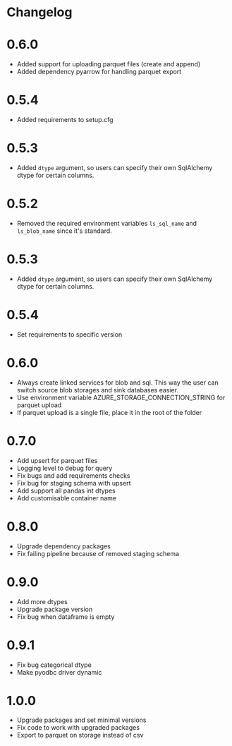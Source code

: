 Changelog
===

# 0.6.0
- Added support for uploading parquet files (create and append)
- Added dependency pyarrow for handling parquet export

# 0.5.4
- Added requirements to setup.cfg

# 0.5.3

- Added `dtype` argument, so users can specify their own SqlAlchemy dtype for certain columns.

# 0.5.2

- Removed the required environment variables `ls_sql_name` and `ls_blob_name` since it's standard.

# 0.5.3

- Added `dtype` argument, so users can specify their own SqlAlchemy dtype for certain columns.

# 0.5.4

- Set requirements to specific version

# 0.6.0

- Always create linked services for blob and sql. This way the user can switch source blob storages and sink databases easier.
- Use environment variable AZURE_STORAGE_CONNECTION_STRING for parquet upload
- If parquet upload is a single file, place it in the root of the folder

# 0.7.0

- Add upsert for parquet files
- Logging level to debug for query
- Fix bugs and add requirements checks
- Fix bug for staging schema with upsert
- Add support all pandas int dtypes
- Add customisable container name

# 0.8.0

- Upgrade dependency packages
- Fix failing pipeline because of removed staging schema

# 0.9.0

- Add more dtypes
- Upgrade package version
- Fix bug when dataframe is empty

# 0.9.1

- Fix bug categorical dtype
- Make pyodbc driver dynamic

# 1.0.0

- Upgrade packages and set minimal versions
- Fix code to work with upgraded packages
- Export to parquet on storage instead of csv
